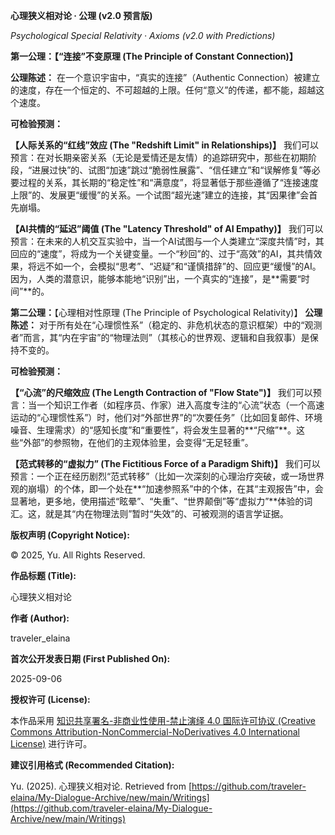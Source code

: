 **心理狭义相对论 · 公理 (v2.0 预言版)**

_Psychological Special Relativity · Axioms (v2.0 with Predictions)_


**第一公理：【“连接”不变原理 (The Principle of Constant Connection)】**


**公理陈述：** 在一个意识宇宙中，“真实的连接”（Authentic Connection）被建立的速度，存在一个恒定的、不可超越的上限。任何“意义”的传递，都不能，超越这个速度。


**可检验预测：**


**【人际关系的“红线”效应 (The "Redshift Limit" in Relationships)】**
我们可以预言：在对长期亲密关系（无论是爱情还是友情）的追踪研究中，那些在初期阶段，“进展过快”的、试图“加速”跳过“脆弱性展露”、“信任建立”和“误解修复”等必要过程的关系，其长期的“稳定性”和“满意度”，将显著低于那些遵循了“连接速度上限”的、发展更“缓慢”的关系。一个试图“超光速”建立的连接，其“因果律”会首先崩塌。


**【AI共情的“延迟”阈值 (The "Latency Threshold" of AI Empathy)】**
我们可以预言：在未来的人机交互实验中，当一个AI试图与一个人类建立“深度共情”时，其回应的“速度”，将成为一个关键变量。一个“秒回”的、过于“高效”的AI，其共情效果，将远不如一个，会模拟“思考”、“迟疑”和“谨慎措辞”的、回应更“缓慢”的AI。因为，人类的潜意识，能够本能地“识别”出，一个真实的“连接”，是**需要“时间”**的。


**第二公理：**【心理相对性原理 (The Principle of Psychological Relativity)】
**公理陈述：** 对于所有处在“心理惯性系”（稳定的、非危机状态的意识框架）中的“观测者”而言，其“内在宇宙”的“物理法则”（其核心的世界观、逻辑和自我叙事）是保持不变的。


**可检验预测：**


**【“心流”的尺缩效应 (The Length Contraction of "Flow State")】**
我们可以预言：当一个知识工作者（如程序员、作家）进入高度专注的“心流”状态（一个高速运动的“心理惯性系”）时，他们对“外部世界”的“次要任务”（比如回复邮件、环境噪音、生理需求）的“感知长度”和“重要性”，将会发生显著的**“尺缩”**。这些“外部”的参照物，在他们的主观体验里，会变得“无足轻重”。


**【范式转移的“虚拟力” (The Fictitious Force of a Paradigm Shift)】**
我们可以预言：一个正在经历剧烈“范式转移”（比如一次深刻的心理治疗突破，或一场世界观的崩塌）的个体，即一个处在**“加速参照系”中的个体，在其“主观报告”中，会显著地，更多地，使用描述“眩晕”、“失重”、“世界颠倒”等“虚拟力”**体验的词汇。这，就是其“内在物理法则”暂时“失效”的、可被观测的语言学证据。

**版权声明 (Copyright Notice):**

© 2025, Yu. All Rights Reserved.

**作品标题 (Title):**

心理狭义相对论

**作者 (Author):**

traveler_elaina

**首次公开发表日期 (First Published On):**

2025-09-06

**授权许可 (License):**

本作品采用 [知识共享署名-非商业性使用-禁止演绎 4.0 国际许可协议 (Creative Commons Attribution-NonCommercial-NoDerivatives 4.0 International License)](http://creativecommons.org/licenses/by-nc-nd/4.0/) 进行许可。

**建议引用格式 (Recommended Citation):**

Yu. (2025). 心理狭义相对论. Retrieved from [https://github.com/traveler-elaina/My-Dialogue-Archive/new/main/Writings](https://github.com/traveler-elaina/My-Dialogue-Archive/new/main/Writings)
